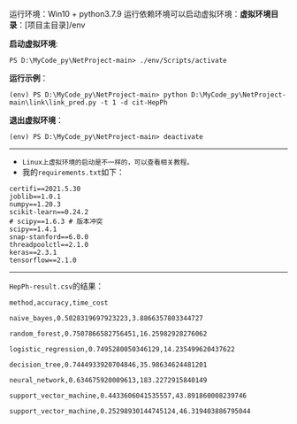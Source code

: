 运行环境：Win10 + python3.7.9
运行依赖环境可以启动虚拟环境：**虚拟环境目录**：[项目主目录]/env

**启动虚拟环境**:
```shell
PS D:\MyCode_py\NetProject-main> ./env/Scripts/activate
```
**运行示例**：
```shell
(env) PS D:\MyCode_py\NetProject-main> python D:\MyCode_py\NetProject-main\link\link_pred.py -t 1 -d cit-HepPh
```
**退出虚拟环境**：
```shell
(env) PS D:\MyCode_py\NetProject-main> deactivate
```
***
* `Linux上虚拟环境的启动是不一样的，可以查看相关教程。`
* 我的`requirements.txt`如下：
```
certifi==2021.5.30
joblib==1.0.1
numpy==1.20.3
scikit-learn==0.24.2
# scipy==1.6.3 # 版本冲突
scipy==1.4.1
snap-stanford==6.0.0
threadpoolctl==2.1.0
keras==2.3.1
tensorflow==2.1.0
```
***
`HepPh-result.csv`的结果：
```
method,accuracy,time_cost

naive_bayes,0.5028319697923223,3.8866357803344727

random_forest,0.7507866582756451,16.25982928276062

logistic_regression,0.7495280050346129,14.235499620437622

decision_tree,0.7444933920704846,35.98634624481201

neural_network,0.634675920009613,183.2272915840149

support_vector_machine,0.4433606041535557,43.891860008239746

support_vector_machine,0.25298930144745124,46.319403886795044


```
